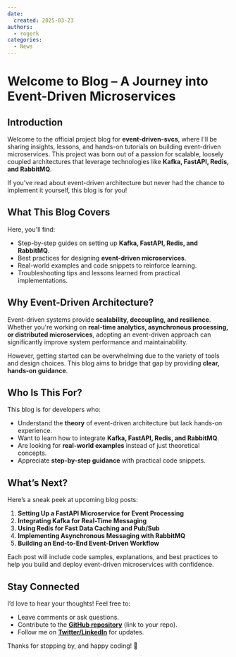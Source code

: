 ```yaml
---
date:
  created: 2025-03-23
authors:
  - rogerk
categories:
  - News
---
```


# Welcome to Blog – A Journey into Event-Driven Microservices

## Introduction

Welcome to the official project blog for **event-driven-svcs**, where I'll be sharing insights, lessons, and hands-on tutorials on building event-driven microservices. This project was born out of a passion for scalable, loosely coupled architectures that leverage technologies like **Kafka, FastAPI, Redis, and RabbitMQ**.

<!-- more -->

If you've read about event-driven architecture but never had the chance to implement it yourself, this blog is for you!

## What This Blog Covers

Here, you'll find:
- Step-by-step guides on setting up **Kafka, FastAPI, Redis, and RabbitMQ**.
- Best practices for designing **event-driven microservices**.
- Real-world examples and code snippets to reinforce learning.
- Troubleshooting tips and lessons learned from practical implementations.

## Why Event-Driven Architecture?

Event-driven systems provide **scalability, decoupling, and resilience**. Whether you're working on **real-time analytics, asynchronous processing, or distributed microservices**, adopting an event-driven approach can significantly improve system performance and maintainability.

However, getting started can be overwhelming due to the variety of tools and design choices. This blog aims to bridge that gap by providing **clear, hands-on guidance**.

## Who Is This For?

This blog is for developers who:
- Understand the **theory** of event-driven architecture but lack hands-on experience.
- Want to learn how to integrate **Kafka, FastAPI, Redis, and RabbitMQ**.
- Are looking for **real-world examples** instead of just theoretical concepts.
- Appreciate **step-by-step guidance** with practical code snippets.

## What’s Next?

Here’s a sneak peek at upcoming blog posts:
1. **Setting Up a FastAPI Microservice for Event Processing**
2. **Integrating Kafka for Real-Time Messaging**
3. **Using Redis for Fast Data Caching and Pub/Sub**
4. **Implementing Asynchronous Messaging with RabbitMQ**
5. **Building an End-to-End Event-Driven Workflow**

Each post will include code samples, explanations, and best practices to help you build and deploy event-driven microservices with confidence.

## Stay Connected

I’d love to hear your thoughts! Feel free to:
- Leave comments or ask questions.
- Contribute to the **[GitHub repository](#)** (link to your repo).
- Follow me on **[Twitter/LinkedIn](#)** for updates.

Thanks for stopping by, and happy coding! 🚀

